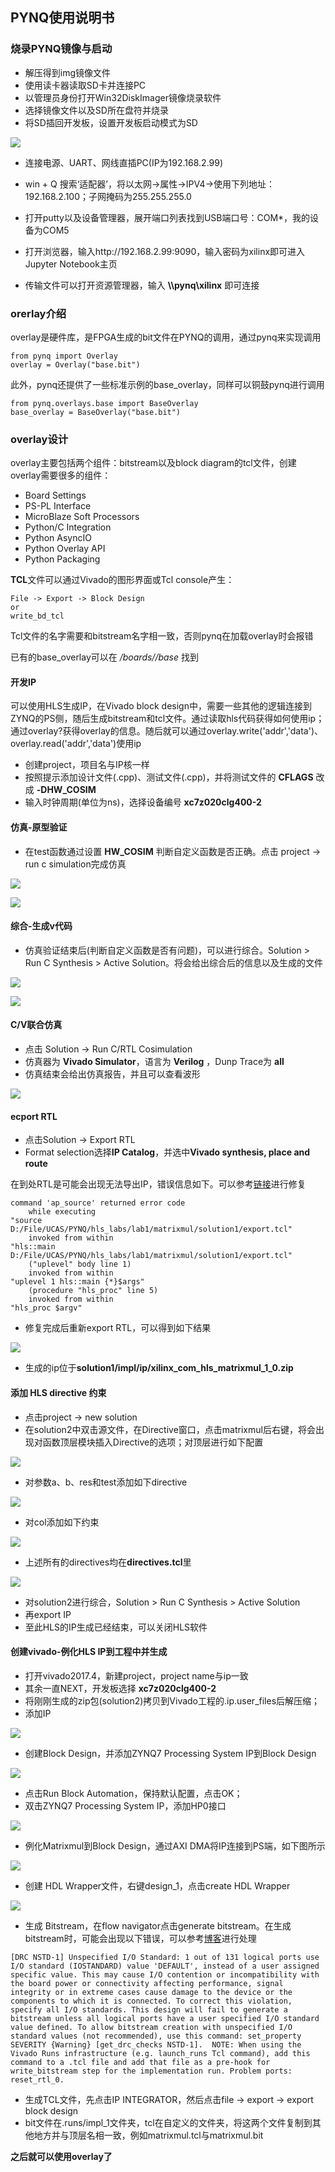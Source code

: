 ## PYNQ使用说明书

### 烧录PYNQ镜像与启动

- 解压得到img镜像文件
- 使用读卡器读取SD卡并连接PC
- 以管理员身份打开Win32DiskImager镜像烧录软件
- 选择镜像文件以及SD所在盘符并烧录
- 将SD插回开发板，设置开发板启动模式为SD

![](pic/2022-05-24-10-07-00.png)

- 连接电源、UART、网线直插PC(IP为192.168.2.99)
- win + Q 搜索‘适配器’，将以太网->属性->IPV4->使用下列地址：192.168.2.100；子网掩码为255.255.255.0
- 打开putty以及设备管理器，展开端口列表找到USB端口号：COM*，我的设备为COM5
- 打开浏览器，输入http://192.168.2.99:9090，输入密码为xilinx即可进入Jupyter Notebook主页

- 传输文件可以打开资源管理器，输入 **\\\pynq\xilinx** 即可连接

### orerlay介绍

overlay是硬件库，是FPGA生成的bit文件在PYNQ的调用，通过pynq来实现调用

```
from pynq import Overlay
overlay = Overlay("base.bit")
```

此外，pynq还提供了一些标准示例的base_overlay，同样可以铜鼓pynq进行调用

```
from pynq.overlays.base import BaseOverlay
base_overlay = BaseOverlay("base.bit")
```

### overlay设计
overlay主要包括两个组件：bitstream以及block diagram的tcl文件，创建overlay需要很多的组件：
- Board Settings
- PS-PL Interface
- MicroBlaze Soft Processors
- Python/C Integration
- Python AsyncIO
- Python Overlay API
- Python Packaging

**TCL**文件可以通过Vivado的图形界面或Tcl console产生：

```
File -> Export -> Block Design
or
write_bd_tcl
```

Tcl文件的名字需要和bitstream名字相一致，否则pynq在加载overlay时会报错

已有的base_overlay可以在 _/boards//base_ 找到

#### 开发IP

可以使用HLS生成IP，在Vivado block design中，需要一些其他的逻辑连接到ZYNQ的PS侧，随后生成bitstream和tcl文件。通过读取hls代码获得如何使用ip；通过overlay?获得overlay的信息。随后就可以通过overlay.write('addr','data')、overlay.read('addr','data')使用ip

- 创建project，项目名与IP核一样
- 按照提示添加设计文件(.cpp)、测试文件(.cpp)，并将测试文件的 **CFLAGS** 改成 **-DHW_COSIM**
- 输入时钟周期(单位为ns)，选择设备编号 **xc7z020clg400-2**

#### 仿真-原型验证

- 在test函数通过设置 **HW_COSIM** 判断自定义函数是否正确。点击 project -> run c simulation完成仿真

![](pic/2022-05-24-11-46-54.png)

![](pic/2022-05-24-11-46-19.png)

#### 综合-生成v代码

- 仿真验证结束后(判断自定义函数是否有问题)，可以进行综合。Solution > Run C Synthesis > Active Solution。将会给出综合后的信息以及生成的文件

![](pic/2022-05-24-11-52-45.png)

![](pic/2022-05-24-11-53-53.png)

#### C/V联合仿真

- 点击 Solution -> Run C/RTL Cosimulation
- 仿真器为 **Vivado Simulator**，语言为 **Verilog** ，Dunp Trace为 **all**
- 仿真结束会给出仿真报告，并且可以查看波形

![](pic/2022-05-24-12-00-44.png)

#### ecport RTL

- 点击Solution -> Export RTL
- Format selection选择**IP Catalog**，并选中**Vivado synthesis, place and route**

在到处RTL是可能会出现无法导出IP，错误信息如下。可以参考[链接](https://blog.csdn.net/qq_45862617/article/details/122854613)进行修复

```
command 'ap_source' returned error code
    while executing
"source D:/File/UCAS/PYNQ/hls_labs/lab1/matrixmul/solution1/export.tcl"
    invoked from within
"hls::main D:/File/UCAS/PYNQ/hls_labs/lab1/matrixmul/solution1/export.tcl"
    ("uplevel" body line 1)
    invoked from within
"uplevel 1 hls::main {*}$args"
    (procedure "hls_proc" line 5)
    invoked from within
"hls_proc $argv"
```

- 修复完成后重新export RTL，可以得到如下结果

![](2022-05-24-12-15-02.png)

- 生成的ip位于**solution1/impl/ip/xilinx_com_hls_matrixmul_1_0.zip**

#### 添加 HLS directive 约束

- 点击project -> new solution
- 在solution2中双击源文件，在Directive窗口，点击matrixmul后右键，将会出现对函数顶层模块插入Directive的选项；对顶层进行如下配置

![](pic/2022-05-24-12-29-20.png)

- 对参数a、b、res和test添加如下directive

![](pic/2022-05-24-12-30-51.png)

- 对col添加如下约束

![](pic/2022-05-24-12-31-37.png)

- 上述所有的directives均在**directives.tcl**里

![](pic/2022-05-24-12-33-12.png)

- 对solution2进行综合，Solution > Run C Synthesis > Active Solution
- 再export IP
- 至此HLS的IP生成已经结束，可以关闭HLS软件

#### 创建vivado-例化HLS IP到工程中并生成
- 打开vivado2017.4，新建project，project name与ip一致
- 其余一直NEXT，开发板选择 **xc7z020clg400-2**
- 将刚刚生成的zip包(solution2)拷贝到Vivado工程的.ip.user_files后解压缩；
- 添加IP

![](pic/2022-05-24-14-20-54.png)

- 创建Block Design，并添加ZYNQ7 Processing System IP到Block Design

![](2022-05-24-14-23-01.png)

- 点击Run Block Automation，保持默认配置，点击OK；
- 双击ZYNQ7 Processing System IP，添加HP0接口

![](pic/2022-05-24-14-25-13.png)

- 例化Matrixmul到Block Design，通过AXI DMA将IP连接到PS端，如下图所示

![](pic/2022-05-24-14-40-50.png)

- 创建 HDL Wrapper文件，右键design_1，点击create HDL Wrapper

![](pic/2022-05-24-14-42-20.png)

- 生成 Bitstream，在flow navigator点击generate bitstream。在生成bitstream时，可能会出现以下错误，可以参考[博客](http://t.zoukankan.com/jason20-p-13143253.html)进行处理

```
[DRC NSTD-1] Unspecified I/O Standard: 1 out of 131 logical ports use I/O standard (IOSTANDARD) value 'DEFAULT', instead of a user assigned specific value. This may cause I/O contention or incompatibility with the board power or connectivity affecting performance, signal integrity or in extreme cases cause damage to the device or the components to which it is connected. To correct this violation, specify all I/O standards. This design will fail to generate a bitstream unless all logical ports have a user specified I/O standard value defined. To allow bitstream creation with unspecified I/O standard values (not recommended), use this command: set_property SEVERITY {Warning} [get_drc_checks NSTD-1].  NOTE: When using the Vivado Runs infrastructure (e.g. launch_runs Tcl command), add this command to a .tcl file and add that file as a pre-hook for write_bitstream step for the implementation run. Problem ports: reset_rtl_0.

```

- 生成TCL文件，先点击IP INTEGRATOR，然后点击file -> export -> export block design
- bit文件在.runs/impl_1文件夹，tcl在自定义的文件夹，将这两个文件复制到其他地方并与顶层名相一致，例如matrixmul.tcl与matrixmul.bit

**之后就可以使用overlay了**